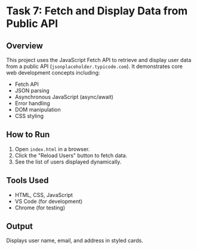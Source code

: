 
# Task 7: Fetch and Display Data from Public API

## Overview
This project uses the JavaScript Fetch API to retrieve and display user data from a public API (`jsonplaceholder.typicode.com`). It demonstrates core web development concepts including:

- Fetch API
- JSON parsing
- Asynchronous JavaScript (async/await)
- Error handling
- DOM manipulation
- CSS styling

## How to Run
1. Open `index.html` in a browser.
2. Click the "Reload Users" button to fetch data.
3. See the list of users displayed dynamically.

## Tools Used
- HTML, CSS, JavaScript
- VS Code (for development)
- Chrome (for testing)

## Output
Displays user name, email, and address in styled cards.

